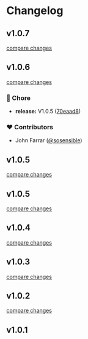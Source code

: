 # Changelog


## v1.0.7

[compare changes](https://github.com/sosensible/nuxt-sosui/compare/v1.0.6...v1.0.7)

## v1.0.6

[compare changes](https://github.com/sosensible/nuxt-sosui/compare/v1.0.5...v1.0.6)

### 🏡 Chore

- **release:** V1.0.5 ([70eaad8](https://github.com/sosensible/nuxt-sosui/commit/70eaad8))

### ❤️ Contributors

- John Farrar ([@sosensible](http://github.com/sosensible))

## v1.0.5

[compare changes](https://github.com/sosensible/nuxt-sosui/compare/v1.0.5...v1.0.5)

## v1.0.5

[compare changes](https://github.com/sosensible/nuxt-sosui/compare/v1.0.4...v1.0.5)

## v1.0.4

[compare changes](https://github.com/sosensible/nuxt-sosui/compare/v1.0.3...v1.0.4)

## v1.0.3

[compare changes](https://github.com/sosensible/nuxt-sosui/compare/v1.0.2...v1.0.3)

## v1.0.2

[compare changes](https://github.com/sosensible/nuxt-sosui/compare/v1.0.1...v1.0.2)

## v1.0.1

